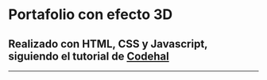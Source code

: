 # Portafolio con efecto 3D
 
## Realizado con HTML, CSS y Javascript, siguiendo el tutorial de [Codehal](https://www.youtube.com/watch?v=zrBVFGlnyA8)

---
